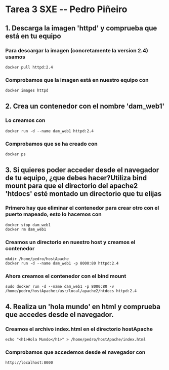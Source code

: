 # Tarea 3 SXE -- Pedro Piñeiro
## 1. Descarga la imagen 'httpd' y comprueba que está en tu equipo
### Para descargar la imagen (concretamente la version 2.4) usamos
```
docker pull httpd:2.4
```
### Comprobamos que la imagen está en nuestro equipo con
```
docker images httpd
```


## 2. Crea un contenedor con el nombre 'dam_web1'
### Lo creamos con
```
docker run -d --name dam_web1 httpd:2.4 
```
### Comprobamos que se ha creado con
```
docker ps
```


## 3. Si quieres poder acceder desde el navegador de tu equipo, ¿que debes hacer?Utiliza bind mount para que el directorio del apache2 'htdocs' esté montado un directorio que tu elijas
### Primero hay que eliminar el contenedor para crear otro con el puerto mapeado, esto lo hacemos con
```
docker stop dam_web1
docker rm dam_web1
```
### Creamos un directorio en nuestro host y creamos el contenedor
```
mkdir /home/pedro/hostApache
docker run -d --name dam_web1 -p 8000:80 httpd:2.4
```
### Ahora creamos el contenedor con el bind mount
```
sudo docker run -d --name dam_web1 -p 8000:80 -v /home/pedro/hostApache:/usr/local/apache2/htdocs httpd:2.4
```



## 4. Realiza un 'hola mundo' en html y comprueba que accedes desde el navegador.
### Creamos el archivo index.html en el directorio hostApache
```
echo "<h1>Hola Mundo</h1>" > /home/pedro/hostApache/index.html
```
### Comprobamos que accedemos desde el navegador con
```
http://localhost:8000
```


